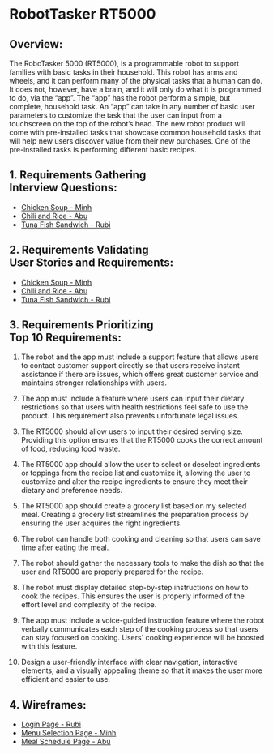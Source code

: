 # RobotTasker RT5000

## Overview:
The RoboTasker 5000 (RT5000), is a programmable robot to support families with basic tasks in their household. This robot has arms and wheels, and it can perform many of the physical tasks that a human can do. It does not, however, have a brain, and it will only do what it is programmed to do, via the “app”. The “app” has the robot perform a simple, but complete, household task. An “app” can take in any number of basic user parameters to customize the task that the user can input from a touchscreen on the top of the robot’s head. 
The new robot product will come with pre-installed tasks that showcase common household tasks that will help new users discover value from their new purchases. One of the pre-installed tasks is performing different basic recipes.

## 1. Requirements Gathering <br> Interview Questions: 
- [Chicken Soup - Minh](/Minh/MinhIQ.md)
- [Chili and Rice - Abu](/Abu/InterviewQuestions.md) 
- [Tuna Fish Sandwich - Rubi](/Rubi/RubiIQ.md)

## 2. Requirements Validating <br> User Stories and Requirements:
- [Chicken Soup - Minh](/Minh/Muserstories.md)
- [Chili and Rice - Abu](/Abu/UserStories.md)
- [Tuna Fish Sandwich - Rubi](/Rubi/UserStories.md)

## 3. Requirements Prioritizing <br> Top 10 Requirements:
1. The robot and the app must include a support feature that allows users to contact customer support directly so that users receive instant assistance if there are issues, which offers great customer service and maintains stronger relationships with users.
   
2. The app must include a feature where users can input their dietary restrictions so that users with health restrictions feel safe to use the product. This requirement also prevents unfortunate legal issues.

3. The RT5000 should allow users to input their desired serving size. Providing this option ensures that the RT5000 cooks the correct amount of food, reducing food waste.

4. The RT5000 app should allow the user to select or deselect ingredients or toppings from the recipe list and customize it, allowing the user to customize and alter the recipe ingredients to ensure they meet their dietary and preference needs.

5. The RT5000 app should create a grocery list based on my selected meal. Creating a grocery list streamlines the preparation process by ensuring the user acquires the right ingredients.

6. The robot can handle both cooking and cleaning so that users can save time after eating the meal.

7. The robot should gather the necessary tools to make the dish so that the user and RT5000 are properly prepared for the recipe.

8. The robot must display detailed step-by-step instructions on how to cook the recipes. This ensures the user is properly informed of the effort level and complexity of the recipe.

9. The app must include a voice-guided instruction feature where the robot verbally communicates each step of the cooking process so that users can stay focused on cooking. Users' cooking experience will be boosted with this feature.

10. Design a user-friendly interface with clear navigation, interactive elements, and a visually appealing theme so that it makes the user more efficient and easier to use. 

## 4. Wireframes:
- [Login Page - Rubi](/Rubi/wireframe.md)
- [Menu Selection Page - Minh](/Minh/Mwireframe.md)
- [Meal Schedule Page - Abu](/Abu/Wireframe.md)

